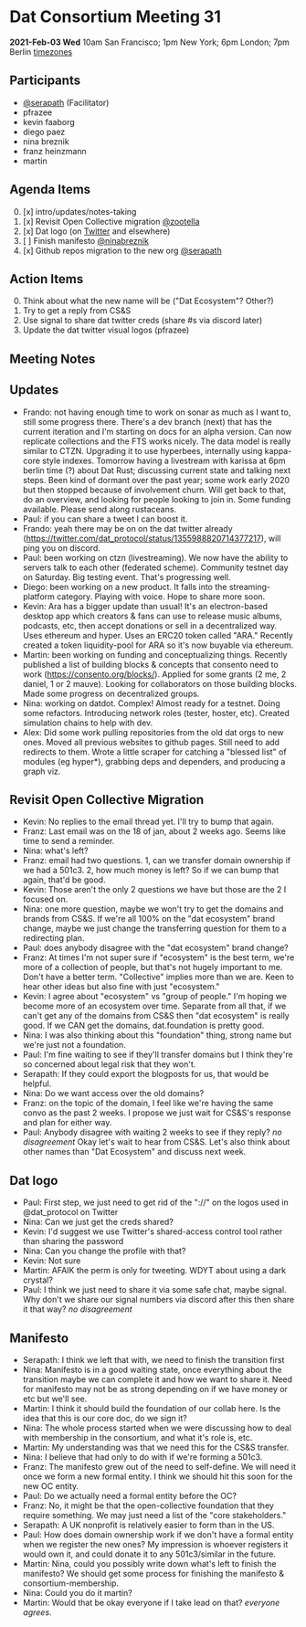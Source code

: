 # Dat Consortium Meeting 31

**2021-Feb-03 Wed**
10am San Francisco;
1pm New York;
6pm London;
7pm Berlin
[timezones](https://www.timeanddate.com/worldclock/fixedtime.html?msg=Dat&iso=<YYYYMMDDTHH>&p1=224&ah=1)

## Participants
* [@serapath](https://twitter.com/serapath) (Facilitator)
* pfrazee
* kevin faaborg
* diego paez
* nina breznik
* franz heinzmann
* martin

## Agenda Items

0. [x] intro/updates/notes-taking
1. [x] Revisit Open Collective migration [@zootella](https://twitter.com/zootella)
2. [x] Dat logo (on [Twitter](https://twitter.com/dat_protocol) and elsewhere)
3. [ ] Finish manifesto [@ninabreznik](https://twitter.com/ninabreznik)
4. [x] Github repos migration to the new org [@serapath](https://twitter.com/serapath)


## Action Items

0. Think about what the new name will be ("Dat Ecosystem"? Other?)
1. Try to get a reply from CS&S
2. Use signal to share dat twitter creds (share #s via discord later)
3. Update the dat twitter visual logos (pfrazee)

## Meeting Notes

## Updates

- Frando: not having enough time to work on sonar as much as I want to, still some progress there. There's a dev branch (next) that has the current iteration and I'm starting on docs for an alpha version. Can now replicate collections and the FTS works nicely. The data model is really similar to CTZN. Upgrading it to use hyperbees, internally using kappa-core style indexes. Tomorrow having a livestream with karissa at 6pm berlin time (?) about Dat Rust; discussing current state and talking next steps. Been kind of dormant over the past year; some work early 2020 but then stopped because of involvement churn. Will get back to that, do an overview, and looking for people looking to join in. Some funding available. Please send along rustaceans.
- Paul: if you can share a tweet I can boost it.
- Frando: yeah there may be on on the dat twitter already (https://twitter.com/dat_protocol/status/1355988820714377217), will ping you on discord.
- Paul: been working on ctzn (livestreaming). We now have the ability to servers talk to each other (federated scheme). Community testnet day on Saturday. Big testing event.  That's progressing well.
- Diego: been working on a new product. It falls into the streaming-platform category. Playing with voice. Hope to share more soon.
- Kevin: Ara has a bigger update than usual! It's an electron-based desktop app which creators & fans can use to release music albums, podcasts, etc, then accept donations or sell in a decentralized way. Uses ethereum and hyper. Uses an ERC20 token called "ARA." Recently created a token liquidity-pool for ARA so it's now buyable via ethereum.
- Martin: been working on funding and conceptualizing things. Recently published a list of building blocks & concepts that consento need to work (https://consento.org/blocks/). Applied for some grants (2 me, 2 daniel, 1 or 2 mauve). Looking for collaborators on those building blocks. Made some progress on decentralized groups.
- Nina: working on datdot. Complex! Almost ready for a testnet. Doing some refactors. Introducing network roles (tester, hoster, etc). Created simulation chains to help with dev.
- Alex: Did some work pulling repositories from the old dat orgs to new ones. Moved all previous websites to github pages. Still need to add redirects to them. Wrote a little scraper for catching a "blessed list" of modules (eg hyper*), grabbing deps and dependers, and producing a graph viz.

## Revisit Open Collective Migration

- Kevin: No replies to the email thread yet. I'll try to bump that again.
- Franz: Last email was on the 18 of jan, about 2 weeks ago. Seems like time to send a reminder.
- Nina: what's left?
- Franz: email had two questions. 1, can we transfer domain ownership if we had a 501c3. 2, how much money is left? So if we can bump that again, that'd be good.
- Kevin: Those aren't the only 2 questions we have but those are the 2 I focused on.
- Nina: one more question, maybe we won't try to get the domains and brands from CS&S. If we're all 100% on the "dat ecosystem" brand change, maybe we just change the transferring question for them to a redirecting plan.
- Paul: does anybody disagree with the "dat ecosystem" brand change?
- Franz: At times I'm not super sure if "ecosystem" is the best term, we're more of a collection of people, but that's not hugely important to me. Don't have a better term. "Collective" implies more than we are. Keen to hear other ideas but also fine with just "ecosystem."
- Kevin: I agree about "ecosystem" vs "group of people." I'm hoping we become more of an ecosystem over time. Separate from all that, if we can't get any of the domains from CS&S then "dat ecosystem" is really good. If we CAN get the domains, dat.foundation is pretty good.
- Nina: I was also thinking about this "foundation" thing, strong name but we're just not a foundation.
- Paul: I'm fine waiting to see if they'll transfer domains but I think they're so concerned about legal risk that they won't.
- Serapath: If they could export the blogposts for us, that would be helpful.
- Nina: Do we want access over the old domains?
- Franz: on the topic of the domain, I feel like we're having the same convo as the past 2 weeks. I propose we just wait for CS&S's response and plan for either way.
- Paul: Anybody disagree with waiting 2 weeks to see if they reply? *no disagreement* Okay let's wait to hear from CS&S. Let's also think about other names than "Dat Ecosystem" and discuss next week.

## Dat logo

- Paul: First step, we just need to get rid of the "://" on the logos used in @dat_protocol on Twitter
- Nina: Can we just get the creds shared?
- Kevin: I'd suggest we use Twitter's shared-access control tool rather than sharing the password
- Nina: Can you change the profile with that?
- Kevin: Not sure
- Martin: AFAIK the perm is only for tweeting. WDYT about using a dark crystal?
- Paul: I think we just need to share it via some safe chat, maybe signal. Why don't we share our signal numbers via discord after this then share it that way? *no disagreement*

## Manifesto

- Serapath: I think we left that with, we need to finish the transition first
- Nina: Manifesto is in a good waiting state, once everything about the transition maybe we can complete it and how we want to share it. Need for manifesto may not be as strong depending on if we have money or etc but we'll see.
- Martin: I think it should build the foundation of our collab here. Is the idea that this is our core doc, do we sign it?
- Nina: The whole process started when we were discussing how to deal with membership in the consortium, and what it's role is, etc.
- Martin: My understanding was that we need this for the CS&S transfer.
- Nina: I believe that had only to do with if we're forming a 501c3.
- Franz: The manifesto grew out of the need to self-define. We will need it once we form a new formal entity. I think we should hit this soon for the new OC entity.
- Paul: Do we actually need a formal entity before the OC?
- Franz: No, it might be that the open-collective foundation that they require something. We may just need a list of the "core stakeholders."
- Serapath: A UK nonprofit is relatively easier to form than in the US.
- Paul: How does domain ownership work if we don't have a formal entity when we register the new ones? My impression is whoever registers it would own it, and could donate it to any 501c3/similar in the future.
- Martin: Nina, could you possibly write down what's left to finish the manifesto? We should get some process for finishing the manifesto & consortium-membership.
- Nina: Could you do it martin?
- Martin: Would that be okay everyone if I take lead on that? *everyone agrees*.